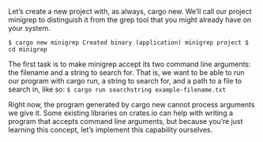 


Let’s create a new project with, as always, cargo new. We’ll call our project minigrep to distinguish it from the grep tool that you might already have on your system.

`$ cargo new minigrep
     Created binary (application) minigrep project
$ cd minigrep`

The first task is to make minigrep accept its two command line arguments: the filename and a string to search for. That is, we want to be able to run our program with cargo run, a string to search for, and a path to a file to search in, like so:
`$ cargo run searchstring example-filename.txt`

Right now, the program generated by cargo new cannot process arguments we give it. Some existing libraries on crates.io can help with writing a program that accepts command line arguments, but because you’re just learning this concept, let’s implement this capability ourselves.
